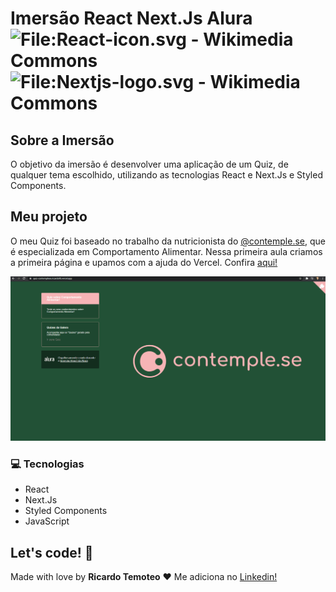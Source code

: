 # Imersão React Next.Js Alura![File:React-icon.svg - Wikimedia Commons](https://upload.wikimedia.org/wikipedia/commons/thumb/a/a7/React-icon.svg/100px-React-icon.svg.png)![File:Nextjs-logo.svg - Wikimedia Commons](https://upload.wikimedia.org/wikipedia/commons/thumb/8/8e/Nextjs-logo.svg/100px-Nextjs-logo.svg.png)

## Sobre a Imersão

O objetivo da imersão é desenvolver uma aplicação de um Quiz, de qualquer tema escolhido, utilizando as tecnologias React e Next.Js e Styled Components. 

## Meu projeto

O meu Quiz foi baseado no trabalho da nutricionista do [@contemple.se](https://www.instagram.com/contemple.se/), que é especializada em Comportamento Alimentar. Nessa primeira aula criamos a primeira página e upamos com a ajuda do Vercel. Confira [aqui!](https://quiz-contemplese.ricardoltt.vercel.app/)

![Gif da tela](https://github.com/ricardoltt/aluraquiz-contemplese/blob/main/src/gifQuiz.gif)



### 💻 Tecnologias

- React
- Next.Js
- Styled Components
- JavaScript

## Let's code! 🚀

Made with love by **Ricardo Temoteo** ❤️ Me adiciona no [Linkedin!](https://www.linkedin.com/in/ricardoltt/)